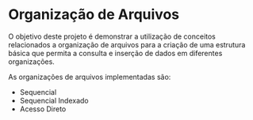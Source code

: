 # Organização de Arquivos
O objetivo deste projeto é demonstrar a utilização de conceitos relacionados a organização de arquivos para a criação de uma estrutura básica que permita a consulta e inserção de dados em diferentes organizações.

As organizações de arquivos implementadas são:

- Sequencial
- Sequencial Indexado
- Acesso Direto